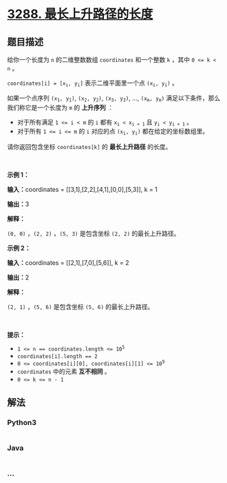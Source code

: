 # [3288. 最长上升路径的长度](https://leetcode.cn/problems/length-of-the-longest-increasing-path)

## 题目描述

<!-- 这里写题目描述 -->

<p>给你一个长度为 <code>n</code>&nbsp;的二维整数数组&nbsp;<code>coordinates</code>&nbsp;和一个整数&nbsp;<code>k</code>&nbsp;，其中&nbsp;<code>0 &lt;= k &lt; n</code>&nbsp;。</p>

<p><code>coordinates[i] = [x<sub>i</sub>, y<sub>i</sub>]</code>&nbsp;表示二维平面里一个点&nbsp;<code>(x<sub>i</sub>, y<sub>i</sub>)</code>&nbsp;。</p>

<p>如果一个点序列&nbsp;<code>(x<sub>1</sub>, y<sub>1</sub>)</code>, <code>(x<sub>2</sub>, y<sub>2</sub>)</code>, <code>(x<sub>3</sub>, y<sub>3</sub>)</code>, ..., <code>(x<sub>m</sub>, y<sub>m</sub>)</code>&nbsp;满足以下条件，那么我们称它是一个长度为 <code>m</code>&nbsp;的 <strong>上升序列</strong>&nbsp;：</p>

<ul>
	<li>对于所有满足&nbsp;<code>1 &lt;= i &lt; m</code> 的&nbsp;<code>i</code>&nbsp;都有&nbsp;<code>x<sub>i</sub> &lt; x<sub>i + 1</sub></code>&nbsp;且&nbsp;<code>y<sub>i</sub> &lt; y<sub>i + 1</sub></code>&nbsp;。</li>
	<li>对于所有&nbsp;<code>1 &lt;= i &lt;= m</code>&nbsp;的&nbsp;<code>i</code>&nbsp;对应的点&nbsp;<code>(x<sub>i</sub>, y<sub>i</sub>)</code>&nbsp;都在给定的坐标数组里。</li>
</ul>

<p>请你返回包含坐标 <code>coordinates[k]</code>&nbsp;的 <strong>最长上升路径</strong>&nbsp;的长度。</p>

<p>&nbsp;</p>

<p><strong class="example">示例 1：</strong></p>

<div class="example-block">
<p><span class="example-io"><b>输入：</b>coordinates = [[3,1],[2,2],[4,1],[0,0],[5,3]], k = 1</span></p>

<p><span class="example-io"><b>输出：</b>3</span></p>

<p><strong>解释：</strong></p>

<p><code>(0, 0)</code>&nbsp;，<code>(2, 2)</code>&nbsp;，<code>(5, 3)</code><!-- notionvc: 082cee9e-4ce5-4ede-a09d-57001a72141d -->&nbsp;是包含坐标 <code>(2, 2)</code>&nbsp;的最长上升路径。</p>
</div>

<p><strong class="example">示例 2：</strong></p>

<div class="example-block">
<p><span class="example-io"><b>输入：</b>coordinates = [[2,1],[7,0],[5,6]], k = 2</span></p>

<p><span class="example-io"><b>输出：</b>2</span></p>

<p><b>解释：</b></p>

<p><code>(2, 1)</code>&nbsp;，<code>(5, 6)</code>&nbsp;是包含坐标 <code>(5, 6)</code>&nbsp;的最长上升路径。</p>
</div>

<p>&nbsp;</p>

<p><strong>提示：</strong></p>

<ul>
	<li><code>1 &lt;= n == coordinates.length &lt;= 10<sup>5</sup></code></li>
	<li><code>coordinates[i].length == 2</code></li>
	<li><code>0 &lt;= coordinates[i][0], coordinates[i][1] &lt;= 10<sup>9</sup></code></li>
	<li><code>coordinates</code>&nbsp;中的元素 <strong>互不相同</strong>&nbsp;。<!-- notionvc: 6e412fc2-f9dd-4ba2-b796-5e802a2b305a --><!-- notionvc: c2cf5618-fe99-4909-9b4c-e6b068be22a6 --></li>
	<li><code>0 &lt;= k &lt;= n - 1</code></li>
</ul>


## 解法

<!-- 这里可写通用的实现逻辑 -->

<!-- tabs:start -->

### **Python3**

<!-- 这里可写当前语言的特殊实现逻辑 -->

```python

```

### **Java**

<!-- 这里可写当前语言的特殊实现逻辑 -->

```java

```

### **...**

```

```

<!-- tabs:end -->
